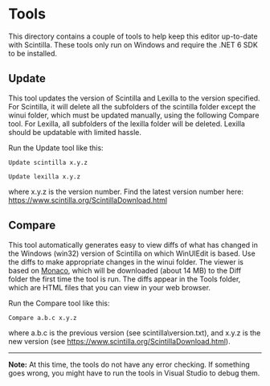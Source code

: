 # Tools

This directory contains a couple of tools to help keep this editor up-to-date with Scintilla.
These tools only run on Windows and require the .NET 6 SDK to be installed.

## Update
This tool updates the version of Scintilla and Lexilla to the version specified.
For Scintilla, it will delete all the subfolders of the scintilla folder except the winui folder, which must
be updated manually, using the following Compare tool. For Lexilla, all subfolders of the lexilla folder
will be deleted. Lexilla should be updatable with limited hassle.

Run the Update tool like this:

`Update scintilla x.y.z`

`Update lexilla x.y.z`

where x.y.z is the version number. Find the latest version number here: https://www.scintilla.org/ScintillaDownload.html

## Compare
This tool automatically generates easy to view diffs of what has changed in the Windows (win32) version
of Scintilla on which WinUIEdit is based. Use the diffs to make appropriate changes in the winui folder. The viewer is based on [Monaco](https://microsoft.github.io/monaco-editor/), which will be downloaded (about 14 MB) to the Diff folder the first time the tool is run. The diffs appear in the Tools folder, which are HTML files that you can view in your web browser.

Run the Compare tool like this:

`Compare a.b.c x.y.z`

where a.b.c is the previous version (see scintilla\version.txt), and x.y.z is the new version (see https://www.scintilla.org/ScintillaDownload.html).

----
**Note:** At this time, the tools do not have any error checking. If something goes wrong, you might have to run the tools in Visual Studio to debug them.
